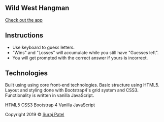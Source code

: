 ## Wild West Hangman

[Check out the app](https://jernical.github.io/Wild-West-Hangman/)

## Instructions
* Use keyboard to guess letters.
* "Wins" and "Losses" will accumulate while you still have "Guesses left".
* You will get prompted with the correct answer if yours is incorrect.

## Technologies
Built using using core front-end technologies. Basic structure using HTML5. Layout and styling done with Bootstrap4's grid system and CSS3. Functionality is written in vanilla JavaScript.

HTML5
CSS3
Bootstrap 4
Vanilla JavaScript


Copyright 2019 © [Suraj Patel](https://jernical.github.io/Suraj-Patel/)

